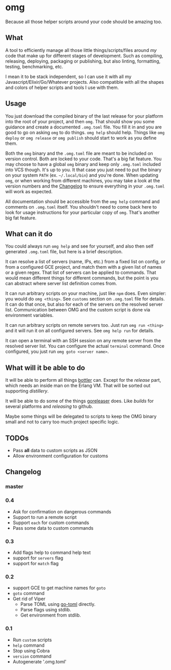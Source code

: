 # omg

Because all those helper scripts around your code should be amazing too.

## What

A tool to efficiently manage all those little things/scripts/files around _my_ code that make up for different stages of development. Such as compiling, releasing, deploying, packaging or publishing, but also linting, formatting, testing, benchmarking, etc.

I mean it to be stack independent, so I can use it with all my Javascript/Elixir/Go/Whatever projects. Also compatible with all the shapes and colors of helper scripts and tools I use with them.

## Usage

You just download the compiled binary of the last release for your platform into the root of your project, and then `omg`. That should show you some guidance and create a documented `.omg.toml` file. You fill it in and you are good to go on asking `omg` to do things. `omg help` should help. Things like `omg deploy` or `omg release` or `omg publish` should start to work as you define them.

Both the `omg` binary and the `.omg.toml` file are meant to be included on version control. Both are locked to your code. That's a big fat feature. You may choose to have a global `omg` binary and keep only `.omg.toml` included into VCS though. It's up to you. It that case you just need to put the binary on your system `PATH` (ex. `~/.local/bin`) and you're done. When updating `omg`, or when working from different machines, you may take a look at the version numbers and the [Changelog](#changelog) to ensure everything in your `.omg.toml` will work as expected.

All documentation should be accessible from the `omg help` command and comments on `.omg.toml` itself. You shouldn't need to come back here to look for usage instructions for your particular copy of `omg`. That's another big fat feature.

## What can it do

You could always run `omg help` and see for yourself, and also then self generated `.omg.toml` file, but here is a brief description.

It can resolve a list of servers (name, IPs, etc.) from a fixed list on config, or from a configured GCE project, and match them with a given list of names or a given regex. That list of servers can be applied to commands. That would mean different things for different commands, but the point is you can abstract where server list definition comes from.

It can run arbitrary scripts on your machine, just like `npm` does. Even simpler: you would do `omg <thing>`. See `customs` section on `.omg.toml` file for details. It can do that once, but also for each of the servers on the resolved server list. Communication between OMG and the custom script is done via environment variables.

It can run arbitrary scripts on remote servers too. Just run `omg run <thing>` and it will run it on all configured servers. See `omg help run` for details.

It can open a terminal with an SSH session on any remote server from the resolved server list. You can configure the actual `terminal` command. Once configured, you just run `omg goto <server name>`.

## What will it be able to do

It will be able to perform all things [bottler](https://github.com/rubencaro/bottler) can. Except for the _release_ part, which needs an inside man on the Erlang VM. That will be sorted out supporting _distillery_.

It will be able to do some of the things [goreleaser](https://goreleaser.com/) does. Like _builds_ for several platforms and _releasing_ to github.

Maybe some things will be delegated to scripts to keep the OMG binary small and not to carry too much project specific logic.

## TODOs

* Pass __all__ data to custom scripts as JSON
* Allow environment configuration for customs

## Changelog

### master

### 0.4

* Ask for confirmation on dangerous commands
* Support to run a remote script
* Support `each` for custom commands
* Pass some data to custom commands

### 0.3

* Add flags help to command help text
* support for `servers` flag
* support for `match` flag

### 0.2

* support GCE to get machine names for `goto`
* `goto` command
* Get rid of Viper
  * Parse TOML using [go-toml](https://github.com/pelletier/go-toml) directly.
  * Parse flags using stdlib.
  * Get environment from stdlib.

### 0.1

* Run `custom` scripts
* `help` command
* Stop using Cobra
* `version` command
* Autogenerate '.omg.toml'
